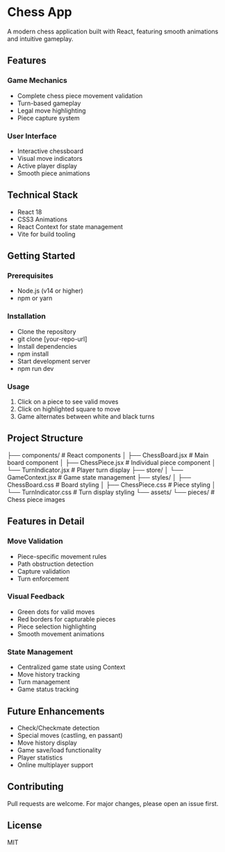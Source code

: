 # Chess App

A modern chess application built with React, featuring smooth animations and intuitive gameplay.

## Features

### Game Mechanics
- Complete chess piece movement validation
- Turn-based gameplay
- Legal move highlighting
- Piece capture system

### User Interface
- Interactive chessboard
- Visual move indicators
- Active player display
- Smooth piece animations

## Technical Stack
- React 18
- CSS3 Animations
- React Context for state management
- Vite for build tooling

## Getting Started

### Prerequisites
- Node.js (v14 or higher)
- npm or yarn

### Installation
- Clone the repository
- git clone [your-repo-url]
- Install dependencies
- npm install
- Start development server
- npm run dev

### Usage
1. Click on a piece to see valid moves
2. Click on highlighted square to move
3. Game alternates between white and black turns

## Project Structure
├── components/ # React components
│ ├── ChessBoard.jsx # Main board component
│ ├── ChessPiece.jsx # Individual piece component
│ └── TurnIndicator.jsx # Player turn display
├── store/
│ └── GameContext.jsx # Game state management
├── styles/
│ ├── ChessBoard.css # Board styling
│ ├── ChessPiece.css # Piece styling
│ └── TurnIndicator.css # Turn display styling
└── assets/
└── pieces/ # Chess piece images


## Features in Detail

### Move Validation
- Piece-specific movement rules
- Path obstruction detection
- Capture validation
- Turn enforcement

### Visual Feedback
- Green dots for valid moves
- Red borders for capturable pieces
- Piece selection highlighting
- Smooth movement animations

### State Management
- Centralized game state using Context
- Move history tracking
- Turn management
- Game status tracking

## Future Enhancements
- Check/Checkmate detection
- Special moves (castling, en passant)
- Move history display
- Game save/load functionality
- Player statistics
- Online multiplayer support

## Contributing
Pull requests are welcome. For major changes, please open an issue first.

## License
MIT
